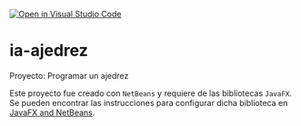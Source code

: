 [![Open in Visual Studio Code](https://classroom.github.com/assets/open-in-vscode-718a45dd9cf7e7f842a935f5ebbe5719a5e09af4491e668f4dbf3b35d5cca122.svg)](https://classroom.github.com/online_ide?assignment_repo_id=12290238&assignment_repo_type=AssignmentRepo)
# ia-ajedrez
Proyecto: Programar un ajedrez

Este proyecto fue creado con ```NetBeans``` y requiere de las bibliotecas ```JavaFX```.  Se pueden encontrar las instrucciones para configurar dicha biblioteca en [JavaFX and NetBeans](https://openjfx.io/openjfx-docs/).
